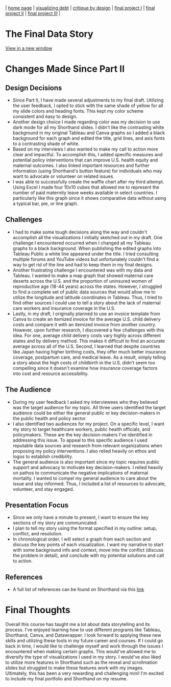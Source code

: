 | [home page](https://jaimiea.github.io/Jaimiea-portfolio/) | [visualizing debt](visualizing-government-debt) | [critique by design](critique-by-design) | [final project I](final-project-part-one) | [final project II](final-project-part-two) | [final project III](final-project-part-three) |

# The Final Data Story
[View in a new window](https://carnegiemellon.shorthandstories.com/u-s-maternal-mortality2/index.html)
<br>

<script src="https://carnegiemellon.shorthandstories.com/u-s-maternal-mortality2/embed.js"></script>

# Changes Made Since Part II

## Design Decisions
- Since Part II, I have made several adjustments to my final draft. Utilizing the user feedback, I opted to stick with the same shade of yellow for all my slide colors and heading fonts. This kept my color scheme consistent and easy to design.
- Another design choice I made regarding color was my decision to use dark mode for all my Shorthand slides. I didn't like the contrasting white background in my original Tableau and Canva graphs so I added a black background for each graph and edited the title, grid lines, and axis fonts to a contrasting shade of white.
- Based on my interviews I also wanted to make my call to action more clear and impactful. To accomplish this, I added specific measures and potential policy interventions that can improve U.S. health equity and maternal outcomes. I also linked important resources and further information (using Shorthand's button feature) for individuals who may want to advocate or volunteer on related issues.
- I was able to successfully create the waffle chart after my third attempt. Using Excel I made four 10x10 cubes that allowed me to represent the number of paid maternity leave weeks available in select countries. I particularly like this graph since it shows comparative data without using a typical bar, pie, or line graph.

## Challenges 
- I had to make some tough decisions along the way and couldn't accomplish all the visualizations I initially sketched out in my draft. One challenge I encountered occurred when I changed all my Tableau graphs to a black background. When publishing the edited graphs into Tableau Public a white line appeared under the title. I tried consulting multiple forums and YouTube videos but unfortunately couldn't find a way to get rid of the line and had to keep them in my final designs.
- Another frustrating challenge I encountered was with my data and Tableau. I wanted to make a map graph that showed maternal care deserts across the U.S. and the proportion of uninsured women of reproductive age (18-44 years) across the states. However, I struggled to find a complete set of public data sources that would allow me to utilize the longitude and latitude coordinates in Tableau. Thus, I tried to find other sources I could use to tell a story about the lack of maternal care workers and insurance coverage in the U.S.
- Lastly, in my draft, I originally planned to use an invoice template from Canva to create an itemized invoice for the average U.S. child delivery costs and compare it with an itemized invoice from another country. However, upon further research, I discovered a few challenges with this idea. For one, average child delivery costs vary highly across different states and by delivery method. This makes it difficult to find an accurate average across all of the U.S. Second, I learned that despite countries like Japan having higher birthing costs, they offer much better insurance coverage, postpartum care, and medical leave. As a result, simply telling a story about the high costs of childbirth in the U.S. didn't seem too compelling since it doesn't examine how insurance coverage factors into cost and resource accessibility. 
  
## The Audience
- During my user feedback I asked my interviewees who they believed was the target audience for my topic. All three users identified the target audience could be either the general public or key decision-makers in the public health and policy sector.
- I also identified two audiences for my project. On a specific level, I want my story to target healthcare workers, public health officials, and policymakers. These are the key decision-makers I've identified in addressing this issue. To appeal to this specific audience I used reputable data sources and research from relevant organizations when proposing my policy interventions. I also relied heavily on ethos and logos to establish credibility.
- The general audience is also important since my topic requires public support and advocacy to motivate key decision-makers. I relied heavily on pathos to communicate the negative implications of maternal mortality. I wanted to compel my general audience to care about the issue and stay informed. Thus, I included a list of resources to advocate, volunteer, and stay engaged.

## Presentation Focus
- Since we only have a minute to present, I want to ensure the key sections of my story are communicated.
- I plan to tell my story using the format specified in my outline: setup, conflict, and resolution.
- In chronological order, I will select a graph from each section and discuss the key points of each visualization. I want my narrative to start with some background info and context, move into the conflict (discuss the problem in detail), and conclude with my potential solutions and call to action.

## References
- A full list of references can be found on Shorthand via this [link](https://carnegiemellon.shorthandstories.com/u-s-maternal-mortality2/index.html#group-section-References-299X1PrgQW)

# Final Thoughts
Overall this course has taught me a lot about data storytelling and its process. I've enjoyed learning how to use different programs like Tableau, Shorthand, Canva, and Datawrapper. I look forward to applying these new skills and utilizing these tools in my future career and courses. If I could go back in time, I would like to challenge myself and work through the issues I encountered when making certain graphs. This would've allowed me to diversify the type of visualizations I used in my story. I would've also liked to utilize more features in Shorthand such as the reveal and scrollmation slides but struggled to make these features work with my images. Ultimately, this has been a very rewarding and challenging mini! I'm excited to include my final portfolio and Shorthand on my resume.
